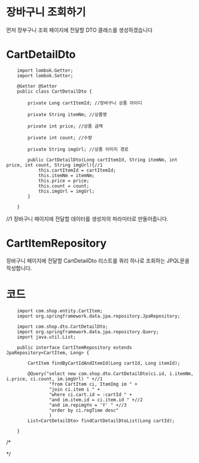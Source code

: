 장바구니 조회하기
===

먼저 장부구니 조회 페이지에 전달할 DTO 클래스를 생성하겠습니다

CartDetailDto
===

        import lombok.Getter;
        import lombok.Setter;

        @Getter @Setter
        public class CartDetailDto {

            private Long cartItemId; //장바구니 상품 아이디

            private String itemNm; //상품명

            private int price; //상품 금액

            private int count; //수량

            private String imgUrl; //상품 이미지 경로

            public CartDetailDto(Long cartItemId, String itemNm, int price, int count, String imgUrl){//1
                this.cartItemId = cartItemId;
                this.itemNm = itemNm;
                this.price = price;
                this.count = count;
                this.imgUrl = imgUrl;
            }

        }

//1 장바구니 페이지에 전달할 데이터를 생성자의 파라미터로 만들어줍니다.

CartItemRepository
===

장바구니 페이지에 전달할 CartDetailDto 리스트를 쿼리 하나로 조회하는 JPQL문을 작성합니다.

코드
===

        import com.shop.entity.CartItem;
        import org.springframework.data.jpa.repository.JpaRepository;

        import com.shop.dto.CartDetailDto;
        import org.springframework.data.jpa.repository.Query;
        import java.util.List;

        public interface CartItemRepository extends JpaRepository<CartItem, Long> {

            CartItem findByCartIdAndItemId(Long cartId, Long itemId);

            @Query("select new com.shop.dto.CartDetailDto(ci.id, i.itemNm, i.price, ci.count, im.imgUrl) " +//1
                    "from CartItem ci, ItemImg im " +
                    "join ci.item i " +
                    "where ci.cart.id = :cartId " +
                    "and im.item.id = ci.item.id " +//2
                    "and im.repimgYn = 'Y' " +//3
                    "order by ci.regTime desc"
                    )
            List<CartDetailDto> findCartDetailDtoList(Long cartId);

        }


/*



*/
